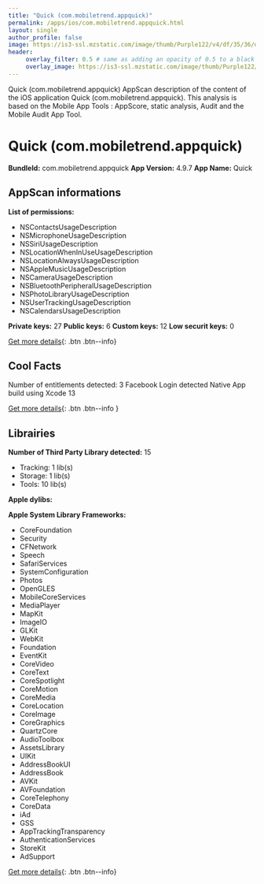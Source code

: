 ```yaml
---
title: "Quick (com.mobiletrend.appquick)"
permalink: /apps/ios/com.mobiletrend.appquick.html
layout: single
author_profile: false
image: https://is3-ssl.mzstatic.com/image/thumb/Purple122/v4/df/35/36/df35369c-a532-8318-1722-bdf8e5a1c571/AppIcons-0-0-1x_U007emarketing-0-0-0-7-0-0-sRGB-0-0-0-GLES2_U002c0-512MB-85-220-0-0.png/512x512bb.jpg
header: 
     overlay_filter: 0.5 # same as adding an opacity of 0.5 to a black background
     overlay_image: https://is3-ssl.mzstatic.com/image/thumb/Purple122/v4/df/35/36/df35369c-a532-8318-1722-bdf8e5a1c571/AppIcons-0-0-1x_U007emarketing-0-0-0-7-0-0-sRGB-0-0-0-GLES2_U002c0-512MB-85-220-0-0.png/512x512bb.jpg
---
```

Quick (com.mobiletrend.appquick) AppScan description of the content of the iOS application Quick (com.mobiletrend.appquick). This analysis is based on the Mobile App Tools : AppScore, static analysis, Audit and the Mobile Audit App Tool.

# Quick (com.mobiletrend.appquick)

**BundleId:** com.mobiletrend.appquick
**App Version:** 4.9.7
**App Name:** Quick


## AppScan informations 

**List of permissions:** 
- NSContactsUsageDescription
- NSMicrophoneUsageDescription
- NSSiriUsageDescription
- NSLocationWhenInUseUsageDescription
- NSLocationAlwaysUsageDescription
- NSAppleMusicUsageDescription
- NSCameraUsageDescription
- NSBluetoothPeripheralUsageDescription
- NSPhotoLibraryUsageDescription
- NSUserTrackingUsageDescription
- NSCalendarsUsageDescription
  
  
**Private keys:** 27
**Public keys:** 6
**Custom keys:** 12
**Low securit keys:** 0
  
[Get more details](/pricing.html){: .btn .btn--info}

## Cool Facts

Number of entitlements detected: 3
Facebook Login detected
Native App
build using Xcode 13
  
[Get more details](/pricing.html){: .btn .btn--info }

## Librairies 
**Number of Third Party Library detected:** 15
- Tracking: 1 lib(s)
- Storage: 1 lib(s)
- Tools: 10 lib(s)


**Apple dylibs:**


**Apple System Library Frameworks:**
- CoreFoundation
- Security
- CFNetwork
- Speech
- SafariServices
- SystemConfiguration
- Photos
- OpenGLES
- MobileCoreServices
- MediaPlayer
- MapKit
- ImageIO
- GLKit
- WebKit
- Foundation
- EventKit
- CoreVideo
- CoreText
- CoreSpotlight
- CoreMotion
- CoreMedia
- CoreLocation
- CoreImage
- CoreGraphics
- QuartzCore
- AudioToolbox
- AssetsLibrary
- UIKit
- AddressBookUI
- AddressBook
- AVKit
- AVFoundation
- CoreTelephony
- CoreData
- iAd
- GSS
- AppTrackingTransparency
- AuthenticationServices
- StoreKit
- AdSupport


  
[Get more details](/pricing.html){: .btn .btn--info}

